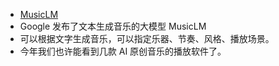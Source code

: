 - [MusicLM](https://google-research.github.io/seanet/musiclm/examples/)
- Google 发布了文本生成音乐的大模型 MusicLM
- 可以根据文字生成音乐，可以指定乐器、节奏、风格、播放场景。
- 今年我们也许能看到几款 AI 原创音乐的播放软件了。
